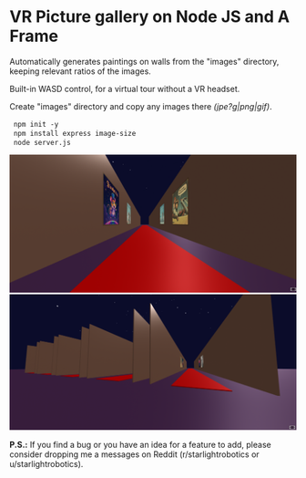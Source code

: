 # VR Picture gallery on Node JS and A Frame
 
Automatically generates paintings on walls from the "images" directory, keeping relevant ratios of the images.

Built-in WASD control, for a virtual tour without a VR headset.

Create "images" directory and copy any images there _(jpe?g|png|gif)_.

```
 npm init -y
 npm install express image-size
 node server.js 
```

![Image](screen1.png)
![Image](screen2.png)


**P.S.:** If you find a bug or you have an idea for a feature to add, please consider dropping me a messages on Reddit (r/starlightrobotics or u/starlightrobotics).
